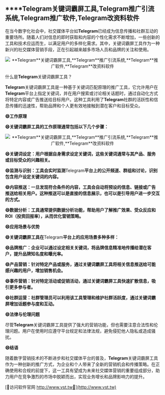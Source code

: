 ## ****Telegram**关键词霸屏工具,**Telegram**推广引流系统,**Telegram**推广软件,**Telegram**改资料软件**

在当今数字化社会中，社交媒体平台如**Telegram**已经成为信息传播和社群互动的重要场所。随着人们对信息的即时获取和内容的个性化需求不断增加，一些创新的工具和技术应运而生，以满足用户的多样化需求。其中，关键词霸屏工具作为一种新兴的社交媒体营销手段，正在引起越来越多市场人员和品牌的关注和使用。

 <center><img src="https://vst.tw/MP4/tuiguang/png/4.png" alt="**Telegram**关键词霸屏工具,**Telegram**推广引流系统,**Telegram**推广软件,**Telegram**改资料软件"></center>

什么是**Telegram**关键词霸屏工具？

**Telegram**关键词霸屏工具是一种基于关键词匹配原理的推广工具，它允许用户在**Telegram**平台上指定关键词，并在用户搜索或讨论相关话题时，通过自动化方式将特定内容或广告推送给目标用户。这种工具利用了**Telegram**社群的活跃性和信息传播的迅速性，帮助品牌和个人更有效地接触到潜在客户和目标受众。

**😄工作原理**

**😄关键词霸屏工具的工作原理通常包括以下几个步骤：**

 <center><img src="https://vst.tw/MP4/tuiguang/png/4.png" alt="**Telegram**关键词霸屏工具,**Telegram**推广引流系统,**Telegram**推广软件,**Telegram**改资料软件"></center>

**😄关键词设定：用户根据自身需求设定关键词，这些关键词通常与其产品、服务或目标受众的兴趣相关。**

**😄监测与识别：工具会实时监测**Telegram**平台上的公开频道、群组和讨论，识别包含用户设定关键词的内容。**

**😄内容推送：一旦发现符合条件的内容，工具会自动将预设的信息、链接或广告推送给相关用户。这种推送可以是直接的信息展示，也可以是引导用户进一步交互的方式。**

**😄数据分析：工具通常提供数据分析功能，帮助用户了解推广效果、受众反应和ROI（投资回报率），从而优化营销策略。**

**😄应用场景与优势**

**😄关键词霸屏工具在**Telegram**平台上的应用场景多种多样：**

**😄品牌推广：企业可以通过设定相关关键词，将品牌信息精准地传播给潜在客户，提升品牌知名度和曝光率。**

**😄产品营销：针对特定产品或服务，通过关键词霸屏工具将相关信息推送给可能感兴趣的用户，增加销售机会。**

**😄事件营销：针对特定活动或促销活动，通过关键词霸屏工具快速扩散信息，吸引更多参与者。**

**😄社群运营：社群管理员可以利用该工具管理和维护社群活跃度，通过关键词霸屏增加话题参与度和互动。**

**😄法律与伦理问题**

尽管**Telegram**关键词霸屏工具提供了强大的营销功能，但也需要注意合法性和伦理问题。用户在使用时应遵守平台规定和法律法规，避免侵犯他人隐私或造成骚扰。

**😄结语**

随着数字营销技术的不断进步和社交媒体平台的普及，**Telegram**关键词霸屏工具作为一种创新的推广方式，为企业和个人带来了全新的营销机会和传播策略。在正确使用和合规的前提下，这一工具有望成为未来社交媒体营销的重要组成部分，助力用户在竞争激烈的市场中脱颖而出，实现业务增长和品牌影响力的提升。


[👻访问软件官网 http://www.vst.tw👻](http://www.vst.tw)
